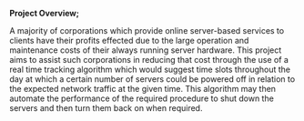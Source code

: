 **Project Overview;**

A majority of corporations which provide online server-based services to clients have their profits effected due to the large operation and maintenance costs of their always running server hardware. This project aims to assist such corporations in reducing that cost through the use of a real time tracking algorithm which would suggest time slots throughout the day at which a certain number of servers could be powered off in relation to the expected network traffic at the given time. This algorithm may then automate the performance of the required procedure to shut down the servers and then turn them back on when required.
